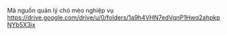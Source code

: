 Mã nguồn quản lý chó mèo nghiệp vụ
https://drive.google.com/drive/u/0/folders/1a9h4VHN7edVqnP1Hwq2ahpkpNYb5X3ix
